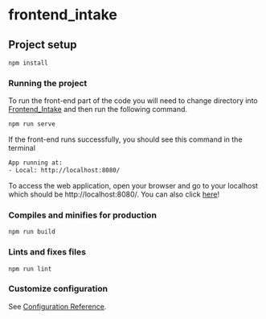 # frontend_intake

## Project setup
```
npm install
```

### Running the project
To run the front-end part of the code you will need to change directory into [Frontend_Intake](frontend_intake) and then run the following command.
```sh
npm run serve
```

If the front-end runs successfully, you should see this command in the terminal
```sh
App running at:
- Local: http://localhost:8080/
```

To access the web application, open your browser and go to your localhost which should be http://localhost:8080/. You can also click [here](http://localhost:8080/)!

### Compiles and minifies for production
```
npm run build
```

### Lints and fixes files
```
npm run lint
```

### Customize configuration
See [Configuration Reference](https://cli.vuejs.org/config/).
